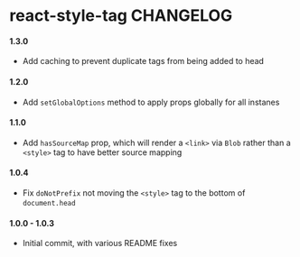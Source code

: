 # react-style-tag CHANGELOG

#### 1.3.0
* Add caching to prevent duplicate tags from being added to head

#### 1.2.0
* Add `setGlobalOptions` method to apply props globally for all instanes

#### 1.1.0
* Add `hasSourceMap` prop, which will render a `<link>` via `Blob` rather than a `<style>` tag to have better source mapping

#### 1.0.4
* Fix `doNotPrefix` not moving the `<style>` tag to the bottom of `document.head`

#### 1.0.0 - 1.0.3
* Initial commit, with various README fixes

